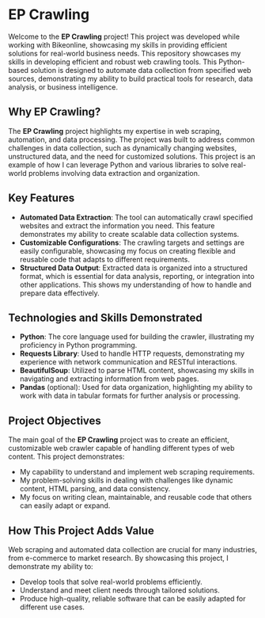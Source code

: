 # EP Crawling

Welcome to the **EP Crawling** project! This project was developed while working with Bikeonline, showcasing my skills in providing efficient solutions for real-world business needs. This repository showcases my skills in developing efficient and robust web crawling tools. This Python-based solution is designed to automate data collection from specified web sources, demonstrating my ability to build practical tools for research, data analysis, or business intelligence.

## Why EP Crawling?
The **EP Crawling** project highlights my expertise in web scraping, automation, and data processing. The project was built to address common challenges in data collection, such as dynamically changing websites, unstructured data, and the need for customized solutions. This project is an example of how I can leverage Python and various libraries to solve real-world problems involving data extraction and organization.

## Key Features
- **Automated Data Extraction**: The tool can automatically crawl specified websites and extract the information you need. This feature demonstrates my ability to create scalable data collection systems.
- **Customizable Configurations**: The crawling targets and settings are easily configurable, showcasing my focus on creating flexible and reusable code that adapts to different requirements.
- **Structured Data Output**: Extracted data is organized into a structured format, which is essential for data analysis, reporting, or integration into other applications. This shows my understanding of how to handle and prepare data effectively.

## Technologies and Skills Demonstrated
- **Python**: The core language used for building the crawler, illustrating my proficiency in Python programming.
- **Requests Library**: Used to handle HTTP requests, demonstrating my experience with network communication and RESTful interactions.
- **BeautifulSoup**: Utilized to parse HTML content, showcasing my skills in navigating and extracting information from web pages.
- **Pandas** (optional): Used for data organization, highlighting my ability to work with data in tabular formats for further analysis or processing.

## Project Objectives
The main goal of the **EP Crawling** project was to create an efficient, customizable web crawler capable of handling different types of web content. This project demonstrates:
- My capability to understand and implement web scraping requirements.
- My problem-solving skills in dealing with challenges like dynamic content, HTML parsing, and data consistency.
- My focus on writing clean, maintainable, and reusable code that others can easily adapt or expand.

## How This Project Adds Value
Web scraping and automated data collection are crucial for many industries, from e-commerce to market research. By showcasing this project, I demonstrate my ability to:
- Develop tools that solve real-world problems efficiently.
- Understand and meet client needs through tailored solutions.
- Produce high-quality, reliable software that can be easily adapted for different use cases.
